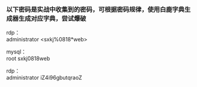 ### 以下密码是实战中收集到的密码，可根据密码规律，使用白鹿字典生成器生成对应字典，尝试爆破

rdp：  
administrator
<sxkj%0818*web>

mysql：  
root
sxkj0818web

rdp：  
administrator
iZ4i96gbutqraoZ
